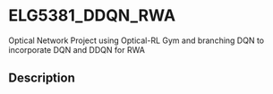 # ELG5381_DDQN_RWA
Optical Network Project using Optical-RL Gym and branching DQN to incorporate DQN and DDQN for RWA

## Description

